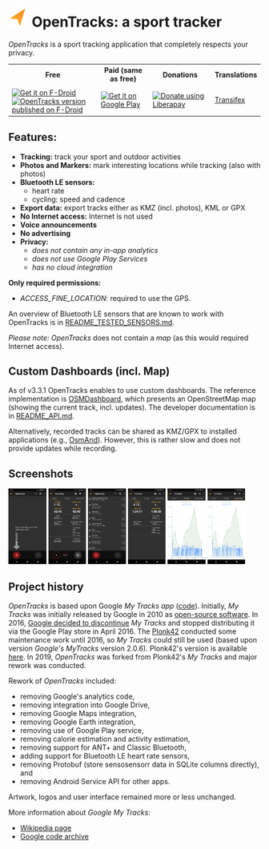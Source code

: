 # <img src="drawable-svg/LOGO.svg" alt="OpenTracks logo" height="40"></img> OpenTracks: a sport tracker

_OpenTracks_ is a sport tracking application that completely respects your privacy.

<table>
    <tr>
        <th>Free</th>
        <th>Paid (same as free)</th>
        <th>Donations</th>
        <th>Translations</th>
    </tr>
    <tr>
        <td>
            <a href="https://f-droid.org/packages/de.dennisguse.opentracks">
                <img alt="Get it on F-Droid" src="https://fdroid.gitlab.io/artwork/badge/get-it-on.png" height="60" align="middle">
                <br />
                <img alt="OpenTracks version published on F-Droid" src="https://img.shields.io/f-droid/v/de.dennisguse.opentracks.svg" align="middle" >
            </a>
        </td>
        <td>
            <a href="https://play.google.com/store/apps/details?id=de.dennisguse.opentracks.playstore">
                <img alt="Get it on Google Play" src="https://play.google.com/intl/en_us/badges/static/images/badges/en_badge_web_generic.png" height="60" align="middle">
            </a>
        </td>
        <td>
            <a href="https://liberapay.com/OpenTracks/donate">
                <img alt="Donate using Liberapay" src="https://liberapay.com/assets/widgets/donate.svg" height="45" align="middle">
            </a>
        </td>
        <td>
            <a href="https://www.transifex.com/opentracks/opentracks/">
                Transifex
            </a>
        </td>
    </tr>
</table>

## Features:
* __Tracking:__ track your sport and outdoor activities 
* __Photos and Markers:__ mark interesting locations while tracking (also with photos)
* __Bluetooth LE sensors:__ 
  * heart rate
  * cycling: speed and cadence
* __Export data:__ export tracks either as KMZ (incl. photos), KML or GPX
* __No Internet access:__ Internet is not used
* __Voice announcements__
* __No advertising__
* __Privacy:__
    * _does not contain any in-app analytics_
    * _does not use Google Play Services_ 
    * _has no cloud integration_
    
__Only required permissions:__
* _ACCESS_FINE_LOCATION_: required to use the GPS.

An overview of Bluetooth LE sensors that are known to work with OpenTracks is in [README_TESTED_SENSORS.md](README_TESTED_SENSORS.md).

_Please note:_
_OpenTracks_ does not contain a _map_ (as this would required Internet access).

## Custom Dashboards (incl. Map)
As of v3.3.1 OpenTracks enables to use custom dashboards.
The reference implementation is [OSMDashboard](https://github.com/OpenTracksApp/OSMDashboard), which presents an OpenStreetMap map (showing the current track, incl. updates).
The developer documentation is in [README_API.md](README_API.md).

Alternatively, recorded tracks can be shared as KMZ/GPX to installed applications (e.g., [OsmAnd](https://play.google.com/store/apps/details?id=net.osmand)).
However, this is rather slow and does not provide updates while recording.


## Screenshots
<div>
    <img width="15%" src="fastlane/metadata/android/en-US/phoneScreenshots/screenshot_1.png">
    <img width="15%" src="fastlane/metadata/android/en-US/phoneScreenshots/screenshot_2.png">
    <img width="15%" src="fastlane/metadata/android/en-US/phoneScreenshots/screenshot_3.png">
    <img width="15%" src="fastlane/metadata/android/en-US/phoneScreenshots/screenshot_4.png">
    <img width="15%" src="fastlane/metadata/android/en-US/phoneScreenshots/screenshot_5.png">
    <img width="15%" src="fastlane/metadata/android/en-US/phoneScreenshots/screenshot_6.png">
</div>

## Project history

_OpenTracks_ is based upon Google _My Tracks app_ ([code](https://code.google.com/archive/p/mytracks/)).
Initially, _My Tracks_ was initially released by Google in 2010 as [open-source software](http://google-latlong.blogspot.fr/2010/05/code-for-my-tracks-is-now-yours.html).
In 2016, [Google decided to discontinue](https://support.google.com/maps/answer/6333516) _My Tracks_ and stopped distributing it via the Google Play store in April 2016.
The [Plonk42](https://github.com/plonk42) conducted some maintenance work until 2016, so _My Tracks_ could still be used (based upon version _Google's MyTracks_ version 2.0.6).
Plonk42's version is available [here](https://github.com/Plonk42/mytracks).
In 2019, _OpenTracks_ was forked from Plonk42's _My Tracks_ and major rework was conducted.

Rework of _OpenTracks_ included:
* removing Google's analytics code, 
* removing integration into Google Drive, 
* removing Google Maps integration,
* removing Google Earth integration,
* removing use of Google Play service,
* removing calorie estimation and activity estimation,
* removing support for ANT+ and Classic Bluetooth,
* adding support for Bluetooth LE heart rate sensors,
* removing Protobuf (store sensosensorr data in SQLite columns directly), and
* removing Android Service API for other apps.

Artwork, logos and user interface remained more or less unchanged. 

More information about _Google My Tracks_:
* [Wikipedia page](https://en.wikipedia.org/wiki/MyTracks)
* [Google code archive](https://code.google.com/archive/p/mytracks/)
